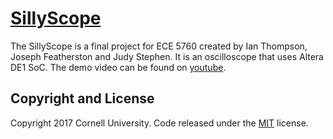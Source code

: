 # [SillyScope](https://judyls.github.io/sillyscope)

The SillyScope is a final project for ECE 5760 created by Ian Thompson, Joseph Featherston and Judy Stephen. It is an oscilloscope that uses Altera DE1 SoC. The demo video can be found on [youtube](https://youtu.be/-_ALmpx59SQ).

## Copyright and License

Copyright 2017 Cornell University. Code released under the [MIT](https://github.com/BlackrockDigital/startbootstrap-creative/blob/gh-pages/LICENSE) license.
